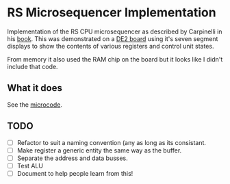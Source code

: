 # RS Microsequencer Implementation
Implementation of the RS CPU microsequencer as described by Carpinelli in his [book](https://www.amazon.co.uk/Computer-Systems-Organization-Architecture-United/dp/0201612534/ref=sr_1_1?s=books&ie=UTF8&qid=1525965130&sr=1-1&refinements=p_27%3AJohn+Carpinelli). 
This was demonstrated on a [DE2 board](https://www.terasic.com.tw/cgi-bin/page/archive.pl?No=30) using it's seven segment displays to show the contents of various registers and control unit states. 

From memory it also used the RAM chip on the board but it looks like I didn't include that code. 

## What it does
See the [microcode](CU_REG/control_unit/microcode.vhd).

## TODO
- [ ] Refactor to suit a naming convention (any as long as its consistant.
- [ ] Make register a generic entity the same way as the buffer.
- [ ] Separate the address and data busses.
- [ ] Test ALU
- [ ] Document to help people learn from this!